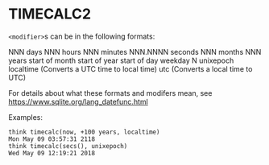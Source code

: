 # TIMECALC2
 `<modifier>`s can be in the following formats:

  NNN days
  NNN hours
  NNN minutes
  NNN.NNNN seconds
  NNN months
  NNN years
  start of month
  start of year
  start of day
  weekday N
  unixepoch
  localtime (Converts a UTC time to local time)
  utc (Converts a local time to UTC)

  For details about what these formats and modifers mean, see https://www.sqlite.org/lang_datefunc.html

 Examples:
```
think timecalc(now, +100 years, localtime)
Mon May 09 03:57:31 2118
think timecalc(secs(), unixepoch)
Wed May 09 12:19:21 2018
```

